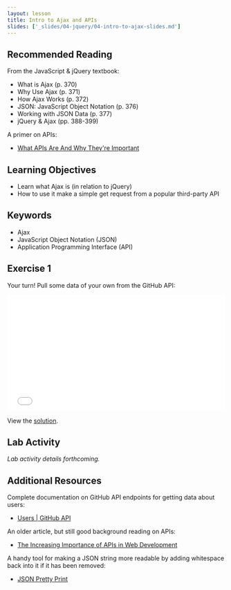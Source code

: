 ```yaml
---
layout: lesson
title: Intro to Ajax and APIs
slides: ['_slides/04-jquery/04-intro-to-ajax-slides.md']
---
```


## Recommended Reading

From the JavaScript & jQuery textbook:

- What is Ajax (p. 370)
- Why Use Ajax (p. 371)
- How Ajax Works (p. 372)
- JSON: JavaScript Object Notation (p. 376)
- Working with JSON Data (p. 377)
- jQuery & Ajax (pp. 388-399)

A primer on APIs:

- [What APIs Are And Why They're Important](http://readwrite.com/2013/09/19/api-defined)

## Learning Objectives

- Learn what Ajax is (in relation to jQuery)
- How to use it make a simple get request from a popular third-party API

## Keywords

- Ajax
- JavaScript Object Notation (JSON)
- Application Programming Interface (API)

## Exercise 1

Your turn! Pull some data of your own from the GitHub API:

<iframe height='268' scrolling='no' src='//codepen.io/redacademy/embed/yNJLgR/?height=268&theme-id=0&default-tab=js' frameborder='no' allowtransparency='true' allowfullscreen='true' style='width: 100%;'>See the Pen <a href='http://codepen.io/redacademy/pen/yNJLgR/'>yNJLgR</a> by RED Academy (<a href='http://codepen.io/redacademy'>@redacademy</a>) on <a href='http://codepen.io'>CodePen</a>.
</iframe>

View the [solution](http://codepen.io/redacademy/pen/NqrmWL).

## Lab Activity

*Lab activity details forthcoming.*

## Additional Resources

Complete documentation on GitHub API endpoints for getting data about users:

- [Users | GitHub API](https://developer.github.com/v3/users/)

An older article, but still good background reading on APIs:

- [The Increasing Importance of APIs in Web Development](https://code.tutsplus.com/articles/the-increasing-importance-of-apis-in-web-development--net-22368)

A handy tool for making a JSON string more readable by adding whitespace back into it if it has been removed:

- [JSON Pretty Print](http://jsonprettyprint.com/)

